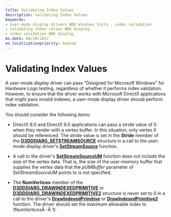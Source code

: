 ```yaml
---
title: Validating Index Values
description: Validating Index Values
keywords:
- user-mode display drivers WDK Windows Vista , index validation
- validating index values WDK display
- index validation WDK display
ms.date: 04/20/2017
ms.localizationpriority: medium
---
```


# Validating Index Values


A user-mode display driver can pass "Designed for Microsoft Windows" for Hardware Logo testing, regardless of whether it performs index validation. However, to ensure that the driver works with Microsoft DirectX applications that might pass invalid indexes, a user-mode display driver should perform index validation.

You should consider the following items:

-   DirectX 8.0 and DirectX 9.0 applications can pass a stride value of 0 when they render with a vertex buffer. In this situation, only vertex 0 should be referenced. The stride value is set in the **Stride** member of the [**D3DDDIARG\_SETSTREAMSOURCE**](/windows-hardware/drivers/ddi/d3dumddi/ns-d3dumddi-_d3dddiarg_setstreamsource) structure in a call to the user-mode display driver's [**SetStreamSource**](/windows-hardware/drivers/ddi/d3dumddi/nc-d3dumddi-pfnd3dddi_setstreamsource) function.

-   A call to the driver's [**SetStreamSourceUM**](/windows-hardware/drivers/ddi/d3dumddi/nc-d3dumddi-pfnd3dddi_setstreamsourceum) function does not include the size of the vertex data. That is, the size of the user-memory buffer that supplies the vertex data that the *pUMBuffer* parameter of *SetStreamSourceUM* points to is not specified.

-   The **NumVertices** member of the [**D3DDDIARG\_DRAWINDEXEDPRIMITIVE**](/windows-hardware/drivers/ddi/d3dumddi/ns-d3dumddi-_d3dddiarg_drawindexedprimitive) or [**D3DDDIARG\_DRAWINDEXEDPRIMITIVE2**](/windows-hardware/drivers/ddi/d3dumddi/ns-d3dumddi-_d3dddiarg_drawindexedprimitive2) structure is never set to 0 in a call to the driver's [**DrawIndexedPrimitive**](/windows-hardware/drivers/ddi/d3dumddi/nc-d3dumddi-pfnd3dddi_drawindexedprimitive) or [**DrawIndexedPrimitive2**](/windows-hardware/drivers/ddi/d3dumddi/nc-d3dumddi-pfnd3dddi_drawindexedprimitive2) function. The driver should set the maximum allowable index to (NumVerticesÂ -Â 1).

 

